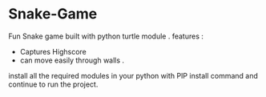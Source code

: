 # Snake-Game
Fun Snake game built with python turtle module .
features :
- Captures Highscore
- can move easily through walls .

install all the required modules in your python with PIP install command and continue to run the project.
